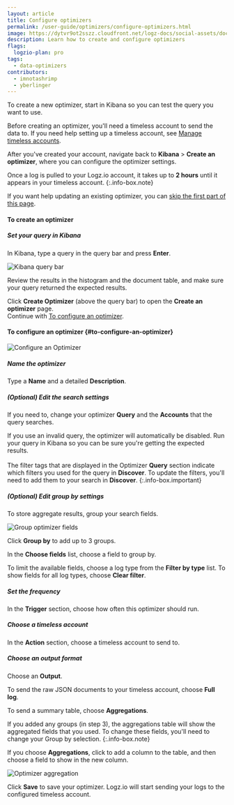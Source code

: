 ```yaml
---
layout: article
title: Configure optimizers
permalink: /user-guide/optimizers/configure-optimizers.html
image: https://dytvr9ot2sszz.cloudfront.net/logz-docs/social-assets/docs-social.jpg
description: Learn how to create and configure optimizers
flags:
  logzio-plan: pro
tags:
  - data-optimizers
contributors:
  - imnotashrimp
  - yberlinger
---
```


To create a new optimizer, start in Kibana so you can test the query you want to use. 

Before creating an optimizer, you'll need a timeless account to send the data to. If you need help setting up a timeless account, see [Manage timeless accounts]({{site.baseurl}}/user-guide/accounts/manage-timeless-accounts.html).

After you've created your account, navigate back to **Kibana** > **Create an optimizer**, where you can configure the optimizer settings.

Once a log is pulled to your Logz.io account, it takes up to **2 hours** until it appears in your timeless account.
{:.info-box.note}


If you want help updating an existing optimizer, you can [skip the first part of this page](#to-configure-an-optimizer).

#### To create an optimizer

##### Set your query in Kibana

In Kibana, type a query in the query bar
and press **Enter**.


![Kibana query bar](https://dytvr9ot2sszz.cloudfront.net/logz-docs/kibana/kibana--query-bar_aug2021.png)

Review the results in the histogram and the document table,
and make sure your query returned the expected results.

Click **Create Optimizer** (above the query bar) to open the **Create an optimizer** page. <br>
Continue with [To configure an optimizer](#to-configure-an-optimizer).


#### To configure an optimizer {#to-configure-an-optimizer}

![Configure an Optimizer](https://dytvr9ot2sszz.cloudfront.net/logz-docs/kibana/create-optimizer_aug2021.png)

<div class="tasklist">

##### Name the optimizer

Type a **Name** and a detailed **Description**.

##### _(Optional)_ Edit the search settings

If you need to, change your optimizer **Query** and the **Accounts** that the query searches.

<!-- info-box-start:info -->
If you use an invalid query, the optimizer will automatically be disabled.
Run your query in Kibana so you can be sure you're getting the expected results. <br><br>
The filter tags that are displayed in the Optimizer **Query** section indicate which filters you used for the query in **Discover**. 
To update the filters, you'll need to add them to your search in **Discover**.
{:.info-box.important}
<!-- info-box-end -->

##### _(Optional)_ Edit group by settings

To store aggregate results, group your search fields.

![Group optimizer fields](https://dytvr9ot2sszz.cloudfront.net/logz-docs/kibana/optimizer-groupby_aug2021.png)

Click **Group by** to add up to 3 groups.

In the **Choose fields** list,
choose a field to group by.

To limit the available fields,
choose a log type from the **Filter by type** list.
To show fields for all log types,
choose **Clear filter**.

##### Set the frequency

In the **Trigger** section, choose how often this optimizer should run.

##### Choose a timeless account

In the **Action** section, choose a timeless account to send to.

##### Choose an output format

Choose an **Output**.


To send the raw JSON documents to your timeless account, choose **Full log**.


To send a summary table, choose **Aggregations**.

  If you added any groups (in step 3), the aggregations table will show the aggregated fields that you used. To change these fields, you'll need to change your Group by selection.
  {:.info-box.note}

If you choose **Aggregations**, click <i class="li li-plus"></i> to add a column to the table, and then choose a field to show in the new column.

![Optimizer aggregation](https://dytvr9ot2sszz.cloudfront.net/logz-docs/kibana/optimizr-aggreg2_aug2021.png)

Click **Save** to save your optimizer. Logz.io will start sending your logs to the configured timeless account.

</div>
